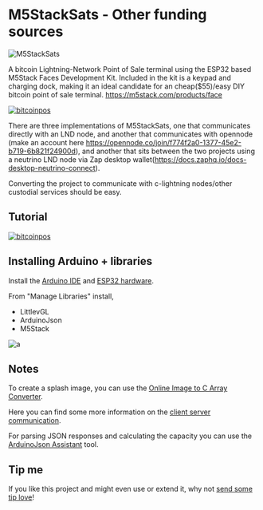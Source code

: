 # M5StackSats - Other funding sources

![M5StackSats](https://i.imgur.com/zGZpYhn.png)

A bitcoin Lightning-Network Point of Sale terminal using the ESP32 based M5Stack Faces Development Kit. Included in the kit is a keypad and charging dock, making it an ideal candidate for an cheap($55)/easy DIY bitcoin point of sale terminal.
https://m5stack.com/products/face

[![bitcoinpos](https://i.imgur.com/sHp1AXw.png)](https://www.youtube.com/watch?v=KPI54s1xXsc)

There are three implementations of M5StackSats, one that communicates directly with an LND node, and another that communicates with opennode (make an account here https://opennode.co/join/f774f2a0-1377-45e2-b719-6b821f24900d), and another that sits between the two projects using a neutrino LND node via Zap desktop wallet(https://docs.zaphq.io/docs-desktop-neutrino-connect).

Converting the project to communicate with c-lightning nodes/other custodial services should be easy.

## Tutorial

[![bitcoinpos](https://i.imgur.com/uwLAbot.png)](https://www.youtube.com/watch?v=o4jqUbmypRQ)

## Installing Arduino + libraries

Install the
[Arduino IDE](https://www.arduino.cc/en/Main/Software) and
[ESP32 hardware](https://github.com/espressif/arduino-esp32#installation-instructions).

From "Manage Libraries" install,

- LittlevGL
- ArduinoJson
- M5Stack

![a](https://i.imgur.com/mCfnhZN.png)

## Notes

To create a splash image, you can use the
[Online Image to C Array Converter](https://littlevgl.com/image-to-c-array).

Here you can find some more information on the
[client server communication](https://arduino-esp8266.readthedocs.io/en/latest/esp8266wifi/client-examples.html).

For parsing JSON responses and calculating the capacity you can use the
[ArduinoJson Assistant](https://arduinojson.org/v6/assistant/) tool.

## Tip me

If you like this project and might even use or extend it, why not
[send some tip love](https://paywall.link/to/f4e4e)!
